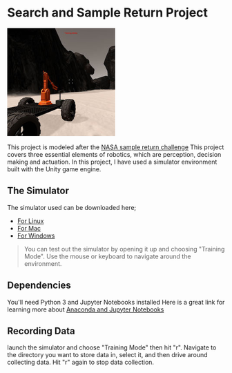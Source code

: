 [//]: # (Image References)
[image_0]: ./misc/rover_image.jpg
# Search and Sample Return Project
![alt text][image_0] 

This project is modeled after the [NASA sample return challenge](https://www.nasa.gov/directorates/spacetech/centennial_challenges/sample_return_robot/index.html)  This project covers three essential elements of robotics, which are perception, decision making and actuation.  In this project, I have used a simulator environment built with the Unity game engine.  

## The Simulator
The simulator used can be downloaded here;  
* [For Linux](https://s3-us-west-1.amazonaws.com/udacity-robotics/Rover+Unity+Sims/Linux_Roversim.zip) 
* [For Mac](	https://s3-us-west-1.amazonaws.com/udacity-robotics/Rover+Unity+Sims/Mac_Roversim.zip)
* [For Windows](https://s3-us-west-1.amazonaws.com/udacity-robotics/Rover+Unity+Sims/Windows_Roversim.zip)  

>You can test out the simulator by opening it up and choosing "Training Mode".  Use the mouse or keyboard to navigate around the environment.

## Dependencies
You'll need Python 3 and Jupyter Notebooks installed
Here is a great link for learning more about [Anaconda and Jupyter Notebooks](https://classroom.udacity.com/courses/ud1111)

## Recording Data
launch the simulator and choose "Training Mode" then hit "r".  Navigate to the directory you want to store data in, select it, and then drive around collecting data.  Hit "r" again to stop data collection.



